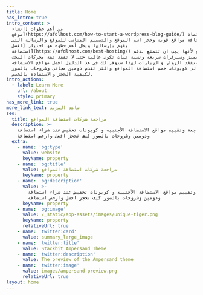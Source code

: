 ```yaml
---
title: Home
has_intro: true
intro_content: >
  من أهم خطوات [انشاء
  موقع](https://afdlhost.com/how-to-start-a-wordpress-blog-guide/) هو الاعتماد
  على استضافة مواقع قوية وحجز اسم الموقع والتصميم المناسب للموقع والرسالة التى
  يقوم بإرسالها ويظل أهم خطوه هو اختيار [افضل
  استضافة](https://afdlhost.com/best-hosting/) للموقع لأنها يجب ان تتمتع بدعم
  فنى مميز وسيرفرات سريعه ونسبة ثبات تكون عالية حتى لا تفقد ثقة محركات البحث
  وتفقد الزوار والزيارات لهذا سنوفر لك فى هذ الدليل افضل مواقع الاستضافة
  بالاضافة الى كوبونات خصم استضافة المواقع والتى تقدم دومين مجانى وشروحات بالصور
  لكيفية الحجز والاستفادة بالخصم.
intro_actions:
  - label: Learn More
    url: /about
    style: primary
has_more_link: true
more_link_text: شاهد المزيد
seo:
  title: مراجعة شركات استضافة المواقع
  description: >-
    مراجعة وتقييم مواقع الاستضافة الأجنبيه و كوبونات تخفيض عند شراء استضافة
    ودومين وشروحات بالصور كيف تحجز افضل وارخص استضافة
  extra:
    - name: 'og:type'
      value: website
      keyName: property
    - name: 'og:title'
      value: مراجعة شركات استضافة المواقع
      keyName: property
    - name: 'og:description'
      value: >-
        مراجعة وتقييم مواقع الاستضافة الأجنبيه و كوبونات تخفيض عند شراء استضافة
        ودومين وشروحات بالصور كيف تحجز افضل وارخص استضافة
      keyName: property
    - name: 'og:image'
      value: /_static/app-assets/images/unique-tiger.png
      keyName: property
      relativeUrl: true
    - name: 'twitter:card'
      value: summary_large_image
    - name: 'twitter:title'
      value: Stackbit Ampersand Theme
    - name: 'twitter:description'
      value: The preview of the Ampersand theme
    - name: 'twitter:image'
      value: images/ampersand-preview.png
      relativeUrl: true
layout: home
---
```

